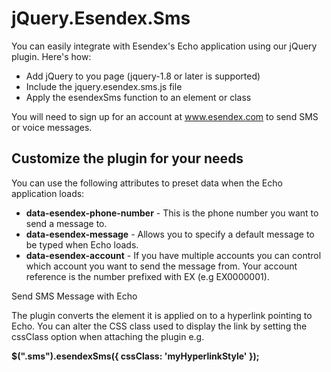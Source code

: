 jQuery.Esendex.Sms
==================

You can easily integrate with Esendex's Echo application using our jQuery plugin. Here's how:

*  Add jQuery to you page (jquery-1.8 or later is supported)
*  Include the jquery.esendex.sms.js file
*  Apply the esendexSms function to an element or class

You will need to sign up for an account at www.esendex.com to send SMS or voice messages.


Customize the plugin for your needs
-----------------------------------

You can use the following attributes to preset data when the Echo application loads:

* **data-esendex-phone-number** - This is the phone number you want to send a message to.
* **data-esendex-message** - Allows you to specify a default message to be typed when Echo loads.
* **data-esendex-account** - If you have multiple accounts you can control which account you want to send the message from. Your account reference is the number prefixed with EX (e.g EX0000001).

<span class="sms" data-esendex-phone-number="07800 000 000" data-esendex-message="Default message" data-esendex-account="EX000000">Send SMS Message with Echo</span>

The plugin converts the element it is applied on to a hyperlink pointing to Echo. You can alter the CSS class used to display the link by setting the cssClass option when attaching the plugin e.g.

**$(".sms").esendexSms({ cssClass: 'myHyperlinkStyle' });**
